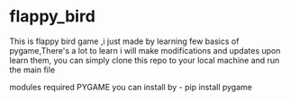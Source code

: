# flappy_bird
This is flappy bird game ,i just made by learning few basics of pygame,There's a lot to learn i will make modifications
and updates upon learn them, you can simply clone this repo to your local machine and run the main file

modules required PYGAME
you can install by - pip install pygame

